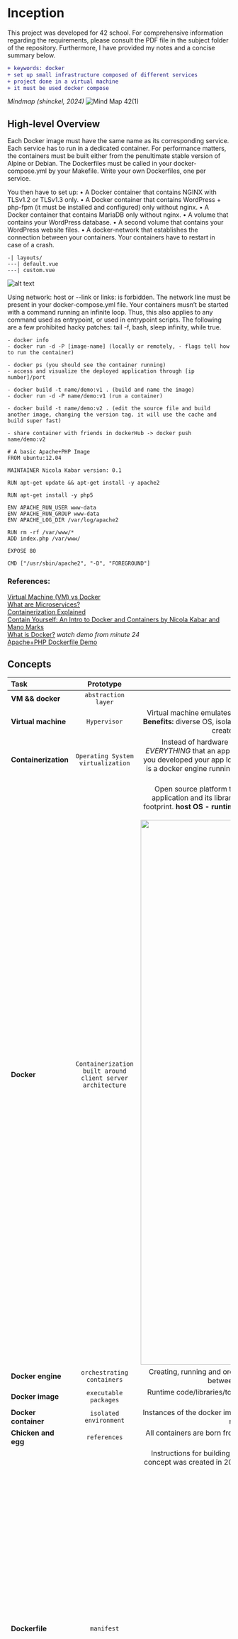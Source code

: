 # Inception
This project was developed for 42 school. For comprehensive information regarding the requirements, please consult the PDF file in the subject folder of the repository. Furthermore, I have provided my notes and a concise summary below.
``` diff
+ keywords: docker
+ set up small infrastructure composed of different services
+ project done in a virtual machine
+ it must be used docker compose
```

_Mindmap (shinckel, 2024)_
![Mind Map 42(1)](https://github.com/user-attachments/assets/366bcf65-d67e-49b4-8d35-50f411380fc3)

## High-level Overview

Each Docker image must have the same name as its corresponding service. Each service has to run in a dedicated container.
For performance matters, the containers must be built either from the penultimate stable version of Alpine or Debian. The Dockerfiles must be called in your docker-compose.yml by your Makefile.
Write your own Dockerfiles, one per service.

You then have to set up:
• A Docker container that contains NGINX with TLSv1.2 or TLSv1.3 only.
• A Docker container that contains WordPress + php-fpm (it must be installed and
configured) only without nginx.
• A Docker container that contains MariaDB only without nginx.
• A volume that contains your WordPress database.
• A second volume that contains your WordPress website files.
• A docker-network that establishes the connection between your containers.
Your containers have to restart in case of a crash.

```
-| layouts/
---| default.vue
---| custom.vue
```

![alt text](image.png)

Using network: host or --link or links: is forbidden.
The network line must be present in your docker-compose.yml file.
Your containers musn’t be started with a command running an infinite
loop. Thus, this also applies to any command used as entrypoint, or
used in entrypoint scripts. The following are a few prohibited hacky
patches: tail -f, bash, sleep infinity, while true.

```
- docker info
- docker run -d -P [image-name] (locally or remotely, - flags tell how to run the container)

- docker ps (you should see the container running)
- access and visualize the deployed application through [ip number]/port

- docker build -t name/demo:v1 . (build and name the image)
- docker run -d -P name/demo:v1 (run a container)

- docker build -t name/demo:v2 . (edit the source file and build another image, changing the version tag. it will use the cache and build super fast)

- share container with friends in dockerHub -> docker push name/demo:v2

# A basic Apache+PHP Image 
FROM ubuntu:12.04

MAINTAINER Nicola Kabar version: 0.1

RUN apt-get update && apt-get install -y apache2

RUN apt-get install -y php5

ENV APACHE_RUN_USER www-data
ENV APACHE_RUN_GROUP www-data
ENV APACHE_LOG_DIR /var/log/apache2

RUN rm -rf /var/www/*
ADD index.php /var/www/

EXPOSE 80

CMD ["/usr/sbin/apache2", "-D", "FOREGROUND"]
```

### References:
[Virtual Machine (VM) vs Docker](https://www.youtube.com/watch?v=a1M_thDTqmU)<br />
[What are Microservices?](https://www.youtube.com/watch?v=CdBtNQZH8a4)<br />
[Containerization Explained](https://www.youtube.com/watch?v=0qotVMX-J5s)<br />
[Contain Yourself: An Intro to Docker and Containers by Nicola Kabar and Mano Marks](https://www.youtube.com/watch?v=arRDKrVGw7k&t=833s)<br />
[What is Docker?](https://docs.docker.com/get-started/docker-overview/) *watch demo from minute 24*<br />
[Apache+PHP Dockerfile Demo](https://github.com/nicolaka/demo_cs50)<br />

## Concepts

| Task | Prototype | Description |
|:----|:-----:|:--------:|
| **VM && docker** | `abstraction layer`| Software is used to create an abstraction layer(virtualization). |
| **Virtual machine** | `Hypervisor` | Virtual machine emulates the physical computer, managing the allocation of resources (virtual hardware, virtual CPU, guest OS, etc) from a single physical host. **Benefits:** diverse OS, isolation/separated kernel and OS, set environment for running legacy applications. **Downsides:** deploy a separated guest OS everytime you create a VM, binary library, etc, even for a small application. It takes a lot of resources. **host OS - hypervisor - guest OS** |
| **Containerization** | `Operating System virtualization` | Instead of hardware level, it is an OS virtualization abstraction level. Each application lightweight, isolated, runnable, and portable. New way to package *EVERYTHING* that an app needs to run, regardless of running it in a local or production environment (a.k.a no matter which underlying infrastructure). Example: if you developed your app locally, using the Docker platform, expect it to be successfully deployed. No matter what is the underlying infrastructure. As long as there is a docker engine running on the other side (operation infrastructure using any cloud: AWS, Google, Microsoft, open stack cloud) your application is going to be successfylly deployed there. Running with the exact same behaviour you architectured it to be. |
| **Docker** | `Containerization` `built around client server architecture` | Open source platform that uses containerization. Package of application and dependencies into lightweight containers. An individual container has only the application and its libraries and dependencies. **Benefits:** Microservices, speed development/deployment/scale up, CI/CD pipelines, resource efficiency/small footprint. **host OS - runtime engine - don't worry about guest OS - container/libs**. Shared resources: if it is not being used by the service, share resources with the other containers. <img width="1230" alt="Screenshot 2024-09-15 at 00 22 42" src="https://github.com/user-attachments/assets/c4f3e584-a306-419c-9598-5565b36cdc72"> |
| **Docker engine** | `orchestrating containers` | Creating, running and orchestrating containers (building - shipping - deploying - managing). Interact with host kernel to allocate resources and force isolation between containers. **Control groups, namespaces**: restrict access and visibility to others. It is built around HTTP REST API. |
| **Docker image** | `executable packages` | Runtime code/libraries/tools/lightweight standalone, static files. Executable packages, which are built using **Dockerfile**. *TEMPLATE* in which containers are built from. *READ-ONLY, IMMUTABLE.* |
| **Docker container** | `isolated environment` | Instances of the docker images, running in the docker engine. Isolated in a self-sufficient environment. *READ-WRITE LAYER.* Copy-on-write(COW): if you are not making extra changes in the container, it is not going to take extra space, so it is utilizing what is already there. |
| **Chicken and egg**| `references` | All containers are born from images and images are created from commited containers. Dockerfile can be understood as the first step of the process, automated by Docker itself. |
| **Dockerfile** | `manifest` | Instructions for building the images. A manifest describes de container, in docker world it would be the Dockerfile (but please remember that containerization concept was created in 2008 before docker existed - released in 2013). **manifest - image - container => for every line it creates de container - executes that line - commits container to a new image - uses it for all subsequent operations** <img width="751" alt="Screenshot 2024-09-15 at 00 21 10" src="https://github.com/user-attachments/assets/6bfdad55-a659-418e-8ae5-c86df000bdfd"> |
| **Microservices** | `modular application architecture` | Every app function is its own service running in a container. Services communicate via API, in a modular and more flexible way: you can use different languages/frameworks, deploy it fast, if one service fails/crash the rest continue to run in an independent way. It is also possible to add capability to a specific service that is more required e.g. payment service for a webside selling ticket to the final game. |
| **Monolith** | `rigid application architecture` | You are a dependent on decisions made in the past(language/framework, libraries). Over time it is difficult to grow: what are the dependencies and relationship between the different parts of the software? For deploying it you will have to shut down the app and deploy everything again (sometimes a second instance of the whole application), it takes a long time. |
| **bare metal** | `bare machine` | Refers to a computer executing instructions directly on logic hardware without an intervening operating system. |
| **REST API** | | |


